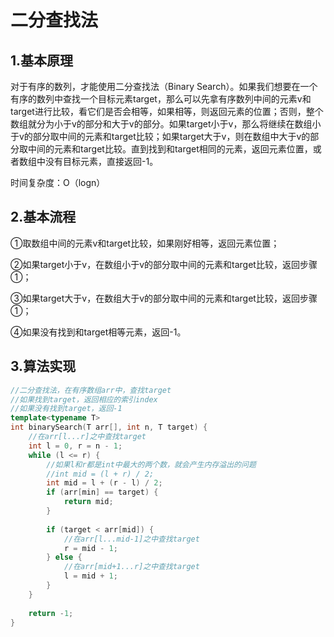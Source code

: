 # 二分查找法

## 1.基本原理

对于有序的数列，才能使用二分查找法（Binary Search）。如果我们想要在一个有序的数列中查找一个目标元素target，那么可以先拿有序数列中间的元素v和target进行比较，看它们是否会相等，如果相等，则返回元素的位置；否则，整个数组就分为小于v的部分和大于v的部分。如果target小于v，那么将继续在数组小于v的部分取中间的元素和target比较；如果target大于v，则在数组中大于v的部分取中间的元素和target比较。直到找到和target相同的元素，返回元素位置，或者数组中没有目标元素，直接返回-1。

时间复杂度：O（logn）

## 2.基本流程

①取数组中间的元素v和target比较，如果刚好相等，返回元素位置；

②如果target小于v，在数组小于v的部分取中间的元素和target比较，返回步骤①；

③如果target大于v，在数组大于v的部分取中间的元素和target比较，返回步骤①；

④如果没有找到和target相等元素，返回-1。

## 3.算法实现

``` C++
//二分查找法，在有序数组arr中，查找target
//如果找到target，返回相应的索引index
//如果没有找到target，返回-1 
template<typename T>
int binarySearch(T arr[], int n, T target) {
    //在arr[l...r]之中查找target
    int l = 0, r = n - 1;
    while (l <= r) {
        //如果l和r都是int中最大的两个数，就会产生内存溢出的问题 
        //int mid = (l + r) / 2;
        int mid = l + (r - l) / 2;
        if (arr[min] == target) {
            return mid;
        }
  
        if (target < arr[mid]) {
            //在arr[l...mid-1]之中查找target 
            r = mid - 1;
        } else {
            //在arr[mid+1...r]之中查找target 
            l = mid + 1;
        }
    }
     
    return -1;
}
```